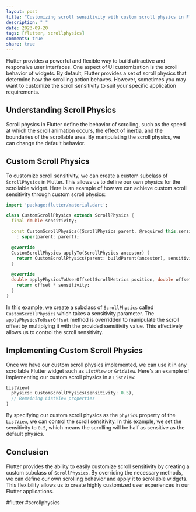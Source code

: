 ```yaml
---
layout: post
title: "Customizing scroll sensitivity with custom scroll physics in Flutter"
description: " "
date: 2023-09-20
tags: [flutter, scrollphysics]
comments: true
share: true
---
```


Flutter provides a powerful and flexible way to build attractive and responsive user interfaces. One aspect of UI customization is the scroll behavior of widgets. By default, Flutter provides a set of scroll physics that determine how the scrolling action behaves. However, sometimes you may want to customize the scroll sensitivity to suit your specific application requirements.

## Understanding Scroll Physics

Scroll physics in Flutter define the behavior of scrolling, such as the speed at which the scroll animation occurs, the effect of inertia, and the boundaries of the scrollable area. By manipulating the scroll physics, we can change the default behavior. 

## Custom Scroll Physics

To customize scroll sensitivity, we can create a custom subclass of `ScrollPhysics` in Flutter. This allows us to define our own physics for the scrollable widget. Here is an example of how we can achieve custom scroll sensitivity through custom scroll physics:

```dart
import 'package:flutter/material.dart';

class CustomScrollPhysics extends ScrollPhysics {
  final double sensitivity;

  const CustomScrollPhysics({ScrollPhysics parent, @required this.sensitivity})
    : super(parent: parent);

  @override
  CustomScrollPhysics applyTo(ScrollPhysics ancestor) {
    return CustomScrollPhysics(parent: buildParent(ancestor), sensitivity: sensitivity);
  }

  @override
  double applyPhysicsToUserOffset(ScrollMetrics position, double offset) {
    return offset * sensitivity;
  }
}
```

In this example, we create a subclass of `ScrollPhysics` called `CustomScrollPhysics` which takes a sensitivity parameter. The `applyPhysicsToUserOffset` method is overridden to manipulate the scroll offset by multiplying it with the provided sensitivity value. This effectively allows us to control the scroll sensitivity.

## Implementing Custom Scroll Physics

Once we have our custom scroll physics implemented, we can use it in any scrollable Flutter widget such as `ListView` or `GridView`. Here's an example of implementing our custom scroll physics in a `ListView`:

```dart
ListView(
  physics: CustomScrollPhysics(sensitivity: 0.5),
  // Remaining ListView properties
)
```

By specifying our custom scroll physics as the `physics` property of the `ListView`, we can control the scroll sensitivity. In this example, we set the sensitivity to `0.5`, which means the scrolling will be half as sensitive as the default physics.

## Conclusion

Flutter provides the ability to easily customize scroll sensitivity by creating a custom subclass of `ScrollPhysics`. By overriding the necessary methods, we can define our own scrolling behavior and apply it to scrollable widgets. This flexibility allows us to create highly customized user experiences in our Flutter applications.

#flutter #scrollphysics